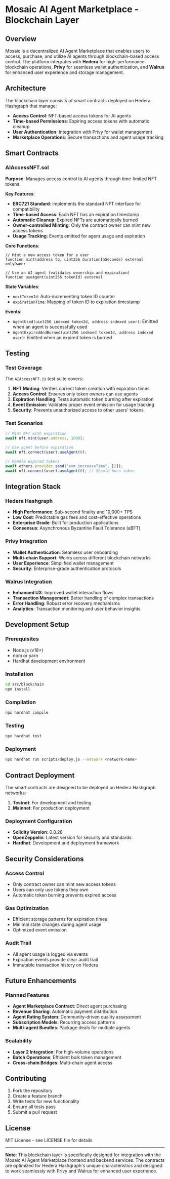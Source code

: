 # Mosaic AI Agent Marketplace - Blockchain Layer

## Overview

Mosaic is a decentralized AI Agent Marketplace that enables users to access, purchase, and utilize AI agents through blockchain-based access control. The platform integrates with **Hedera** for high-performance blockchain operations, **Privy** for seamless wallet authentication, and **Walrus** for enhanced user experience and storage management.

## Architecture

The blockchain layer consists of smart contracts deployed on Hedera Hashgraph that manage:
- **Access Control**: NFT-based access tokens for AI agents
- **Time-based Permissions**: Expiring access tokens with automatic cleanup
- **User Authentication**: Integration with Privy for wallet management
- **Marketplace Operations**: Secure transactions and agent usage tracking

## Smart Contracts

### AIAccessNFT.sol

**Purpose**: Manages access control to AI agents through time-limited NFT tokens.

**Key Features**:
- **ERC721 Standard**: Implements the standard NFT interface for compatibility
- **Time-based Access**: Each NFT has an expiration timestamp
- **Automatic Cleanup**: Expired NFTs are automatically burned
- **Owner-controlled Minting**: Only the contract owner can mint new access tokens
- **Usage Tracking**: Events emitted for agent usage and expiration

**Core Functions**:

```solidity
// Mint a new access token for a user
function mint(address to, uint256 durationInSeconds) external onlyOwner

// Use an AI agent (validates ownership and expiration)
function useAgent(uint256 tokenId) external
```

**State Variables**:
- `nextTokenId`: Auto-incrementing token ID counter
- `expirationTime`: Mapping of token ID to expiration timestamp

**Events**:
- `AgentUsed(uint256 indexed tokenId, address indexed user)`: Emitted when an agent is successfully used
- `AgentExpiredAndBurned(uint256 indexed tokenId, address indexed user)`: Emitted when an expired token is burned

## Testing

### Test Coverage

The `AIAccessNFT.js` test suite covers:

1. **NFT Minting**: Verifies correct token creation with expiration times
2. **Access Control**: Ensures only token owners can use agents
3. **Expiration Handling**: Tests automatic token burning after expiration
4. **Event Emission**: Validates proper event emission for usage tracking
5. **Security**: Prevents unauthorized access to other users' tokens

### Test Scenarios

```javascript
// Mint NFT with expiration
await nft.mint(user.address, 1000);

// Use agent before expiration
await nft.connect(user).useAgent(0);

// Handle expired tokens
await ethers.provider.send("evm_increaseTime", [2]);
await nft.connect(user).useAgent(0); // Should burn token
```

## Integration Stack

### Hedera Hashgraph
- **High Performance**: Sub-second finality and 10,000+ TPS
- **Low Cost**: Predictable gas fees and cost-effective operations
- **Enterprise Grade**: Built for production applications
- **Consensus**: Asynchronous Byzantine Fault Tolerance (aBFT)

### Privy Integration
- **Wallet Authentication**: Seamless user onboarding
- **Multi-chain Support**: Works across different blockchain networks
- **User Experience**: Simplified wallet management
- **Security**: Enterprise-grade authentication protocols

### Walrus Integration
- **Enhanced UX**: Improved wallet interaction flows
- **Transaction Management**: Better handling of complex transactions
- **Error Handling**: Robust error recovery mechanisms
- **Analytics**: Transaction monitoring and user behavior insights

## Development Setup

### Prerequisites
- Node.js (v18+)
- npm or yarn
- Hardhat development environment

### Installation
```bash
cd src/blockchain
npm install
```

### Compilation
```bash
npx hardhat compile
```

### Testing
```bash
npx hardhat test
```

### Deployment
```bash
npx hardhat run scripts/deploy.js --network <network-name>
```

## Contract Deployment

The smart contracts are designed to be deployed on Hedera Hashgraph networks:

1. **Testnet**: For development and testing
2. **Mainnet**: For production deployment

### Deployment Configuration
- **Solidity Version**: 0.8.28
- **OpenZeppelin**: Latest version for security and standards
- **Hardhat**: Development and deployment framework

## Security Considerations

### Access Control
- Only contract owner can mint new access tokens
- Users can only use tokens they own
- Automatic token burning prevents expired access

### Gas Optimization
- Efficient storage patterns for expiration times
- Minimal state changes during agent usage
- Optimized event emission

### Audit Trail
- All agent usage is logged via events
- Expiration events provide clear audit trail
- Immutable transaction history on Hedera

## Future Enhancements

### Planned Features
- **Agent Marketplace Contract**: Direct agent purchasing
- **Revenue Sharing**: Automatic payment distribution
- **Agent Rating System**: Community-driven quality assessment
- **Subscription Models**: Recurring access patterns
- **Multi-agent Bundles**: Package deals for multiple agents

### Scalability
- **Layer 2 Integration**: For high-volume operations
- **Batch Operations**: Efficient bulk token management
- **Cross-chain Bridges**: Multi-chain agent access

## Contributing

1. Fork the repository
2. Create a feature branch
3. Write tests for new functionality
4. Ensure all tests pass
5. Submit a pull request

## License

MIT License - see LICENSE file for details

---

**Note**: This blockchain layer is specifically designed for integration with the Mosaic AI Agent Marketplace frontend and backend services. The contracts are optimized for Hedera Hashgraph's unique characteristics and designed to work seamlessly with Privy and Walrus for enhanced user experience.
